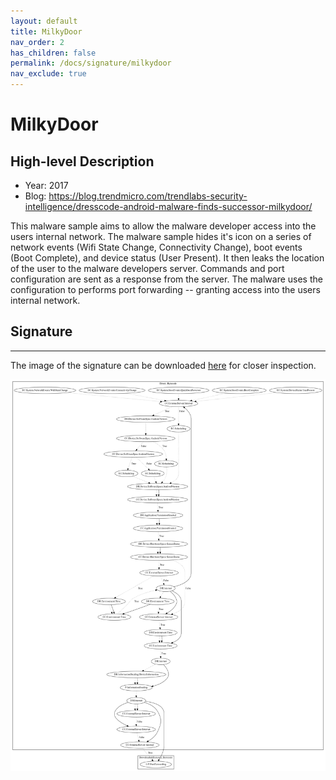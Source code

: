 ```yaml
---
layout: default
title: MilkyDoor
nav_order: 2
has_children: false
permalink: /docs/signature/milkydoor
nav_exclude: true
---
```


# MilkyDoor

## High-level Description

* Year: 2017
* Blog: https://blog.trendmicro.com/trendlabs-security-intelligence/dresscode-android-malware-finds-successor-milkydoor/

This malware sample aims to allow the malware developer access into the users internal network. The malware sample hides it's icon on a series of network events (Wifi State Change, Connectivity Change), boot events (Boot Complete), and device status (User Present). It then leaks the location of the user to the malware developers server. Commands and port configuration are sent as a response from the server. The malware uses the configuration to performs port forwarding -- granting access into the users internal network.

## Signature
---

The image of the signature can be downloaded [here](../../img/signatures/MilkyDoor.png) for closer inspection.

![](../../img/signatures/MilkyDoor.png)
